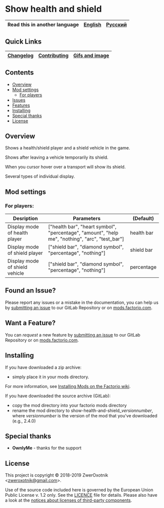 # Show health and shield

Read this in another language | [English](/README.md) | [Русский](/docs/ru/README.md)
|---|---|---|

## Quick Links

[Changelog](CHANGELOG.md) | [Contributing](CONTRIBUTING.md) | [Gifs and image](gifs-and-image.md)
|---|---|---|

## Contents

* [Overview](#overview)
* [Mod settings](#mod-settings)
    * [For players](#player)
* [Issues](#issue)
* [Features](#feature)
* [Installing](#installing)
* [Special thanks](#special-thanks)
* [License](#license)

## Overview

Shows a health/shield player and a shield vehicle in the game.

Shows after leaving a vehicle temporarily its shield.

When you cursor hover over a transport will show its shield.

Several types of individual display.

## Mod settings

### <a name="player"></a> For players:

| Desription | Parameters | (Default) |
| ---------- | ---------- |  -------- |
| Display mode of health player | ["health bar", "heart symbol", "percentage", "amount", "help me", "nothing", "arc", "test_bar"] | health bar |
| Display mode of shield player | ["shield bar", "diamond symbol", "percentage", "nothing"] | shield bar |
| Display mode of shield vehicle    | ["shield bar", "diamond symbol", "percentage", "nothing"] | percentage |

## <a name="issue"></a> Found an Issue?

Please report any issues or a mistake in the documentation, you can help us by
[submitting an issue](https://gitlab.com/ZwerOxotnik/show-health-and-shield/issues) to our GitLab Repository or on [mods.factorio.com](https://mods.factorio.com/mod/show-health-and-shield/discussion).

## <a name="feature"></a> Want a Feature?

You can *request* a new feature by [submitting an issue](https://gitlab.com/ZwerOxotnik/show-health-and-shield/issues) to our GitLab
Repository or on [mods.factorio.com](https://mods.factorio.com/mod/show-health-and-shield/discussion).

## Installing

If you have downloaded a zip archive:

* simply place it in your mods directory.

For more information, see [Installing Mods on the Factorio wiki](https://wiki.factorio.com/index.php?title=Installing_Mods).

If you have downloaded the source archive (GitLab):

* copy the mod directory into your factorio mods directory
* rename the mod directory to show-health-and-shield_*versionnumber*, where *versionnumber* is the version of the mod that you've downloaded (e.g., 2.4.0)

## Special thanks

* **OwnlyMe** - thanks for the support

## License

This project is copyright © 2018-2019 ZwerOxotnik \<zweroxotnik@gmail.com\>.

Use of the source code included here is governed by the European Union Public License v. 1.2 only. See the [LICENCE](/LICENCE) file for details. Please also have a look at the [notices about licenses of third-party components](/THIRD-PARTY-NOTICES.txt).

[homepage]: http://mods.factorio.com/mod/show-health-and-shield
[Factorio]: https://factorio.com/
